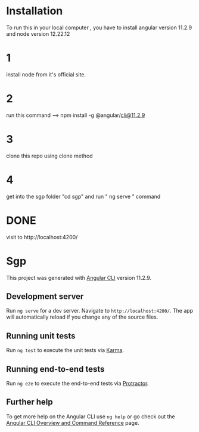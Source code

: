 # Installation 

To run this in your local computer , you have to install angular version 11.2.9 and node version 12.22.12

 # 1 
 install node from it's official site.

# 2
  run this command --> npm install -g @angular/cli@11.2.9

# 3
clone this repo using clone method 

# 4
get into the sgp folder "cd sgp" and run " ng serve " command

# DONE
visit to http://localhost:4200/

 


# Sgp

This project was generated with [Angular CLI](https://github.com/angular/angular-cli) version 11.2.9.

## Development server

Run `ng serve` for a dev server. Navigate to `http://localhost:4200/`. The app will automatically reload if you change any of the source files.


## Running unit tests

Run `ng test` to execute the unit tests via [Karma](https://karma-runner.github.io).

## Running end-to-end tests

Run `ng e2e` to execute the end-to-end tests via [Protractor](http://www.protractortest.org/).

## Further help

To get more help on the Angular CLI use `ng help` or go check out the [Angular CLI Overview and Command Reference](https://angular.io/cli) page.
